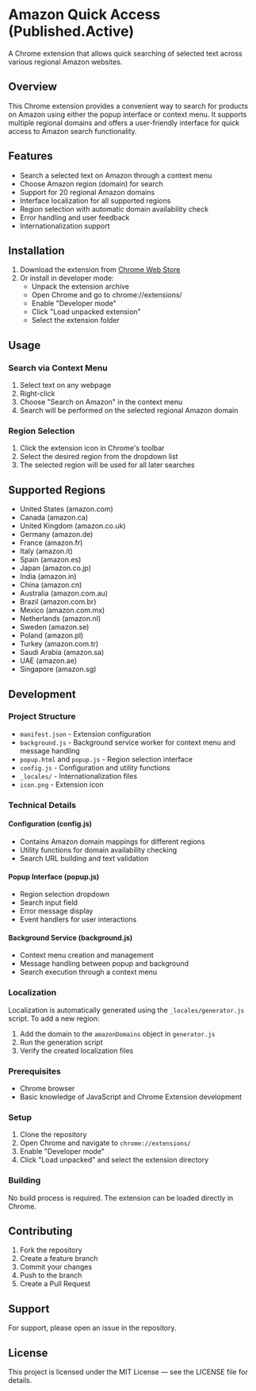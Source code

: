 # Amazon Quick Access (Published.Active)

A Chrome extension that allows quick searching of selected text across various regional Amazon websites.

## Overview
This Chrome extension provides a convenient way to search for products on Amazon using either the popup interface or context menu. It supports multiple regional domains and offers a user-friendly interface for quick access to Amazon search functionality.

## Features
- Search a selected text on Amazon through a context menu
- Choose Amazon region (domain) for search
- Support for 20 regional Amazon domains
- Interface localization for all supported regions
- Region selection with automatic domain availability check
- Error handling and user feedback
- Internationalization support

## Installation

1. Download the extension from [Chrome Web Store](https://chromewebstore.google.com/detail/amazon-quick-access/hdjbgcfphpnbbndnnkplclkfjaedmhbe)
2. Or install in developer mode:
   - Unpack the extension archive
   - Open Chrome and go to chrome://extensions/
   - Enable "Developer mode"
   - Click "Load unpacked extension"
   - Select the extension folder

## Usage

### Search via Context Menu
1. Select text on any webpage
2. Right-click
3. Choose "Search on Amazon" in the context menu
4. Search will be performed on the selected regional Amazon domain

### Region Selection
1. Click the extension icon in Chrome's toolbar
2. Select the desired region from the dropdown list
3. The selected region will be used for all later searches

## Supported Regions
- United States (amazon.com)
- Canada (amazon.ca)
- United Kingdom (amazon.co.uk)
- Germany (amazon.de)
- France (amazon.fr)
- Italy (amazon.it)
- Spain (amazon.es)
- Japan (amazon.co.jp)
- India (amazon.in)
- China (amazon.cn)
- Australia (amazon.com.au)
- Brazil (amazon.com.br)
- Mexico (amazon.com.mx)
- Netherlands (amazon.nl)
- Sweden (amazon.se)
- Poland (amazon.pl)
- Turkey (amazon.com.tr)
- Saudi Arabia (amazon.sa)
- UAE (amazon.ae)
- Singapore (amazon.sg)

## Development

### Project Structure
- `manifest.json` - Extension configuration
- `background.js` - Background service worker for context menu and message handling
- `popup.html` and `popup.js` - Region selection interface
- `config.js` - Configuration and utility functions
- `_locales/` - Internationalization files
- `icon.png` - Extension icon

### Technical Details

#### Configuration (config.js)
- Contains Amazon domain mappings for different regions
- Utility functions for domain availability checking
- Search URL building and text validation

#### Popup Interface (popup.js)
- Region selection dropdown
- Search input field
- Error message display
- Event handlers for user interactions

#### Background Service (background.js)
- Context menu creation and management
- Message handling between popup and background
- Search execution through a context menu

### Localization
Localization is automatically generated using the `_locales/generator.js` script. To add a new region:
1. Add the domain to the `amazonDomains` object in `generator.js`
2. Run the generation script
3. Verify the created localization files

### Prerequisites
- Chrome browser
- Basic knowledge of JavaScript and Chrome Extension development

### Setup
1. Clone the repository
2. Open Chrome and navigate to `chrome://extensions/`
3. Enable "Developer mode"
4. Click "Load unpacked" and select the extension directory

### Building
No build process is required. The extension can be loaded directly in Chrome.

## Contributing
1. Fork the repository
2. Create a feature branch
3. Commit your changes
4. Push to the branch
5. Create a Pull Request

## Support
For support, please open an issue in the repository.

## License
This project is licensed under the MIT License — see the LICENSE file for details. 
